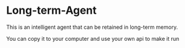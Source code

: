 # Long-term-Agent
This is an intelligent agent that can be retained in long-term memory.

You can copy it to your computer and use your own api to make it run
